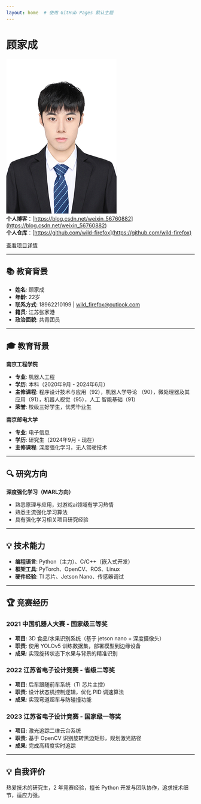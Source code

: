 ```yaml
---
layout: home  # 使用 GitHub Pages 默认主题 
---
```


# 顾家成  
![顾家成](/images/白色标准1寸.jpg)  
**个人博客**：[https://blog.csdn.net/weixin_56760882](https://blog.csdn.net/weixin_56760882)  
**个人仓库**：[https://github.com/wild-firefox](https://github.com/wild-firefox)  

[查看项目详情](/projects) 


---

## 📚 教育背景  
- **姓名**: 顾家成  
- **年龄**: 22岁  
- **联系方式**: 18962210199 | wild_firefox@outlook.com  
- **籍贯**: 江苏张家港  
- **政治面貌**: 共青团员  


---

## 🎓 教育背景  
**南京工程学院**  
- **专业**: 机器人工程  
- **学历**: 本科（2020年9月 - 2024年6月）  
- **主修课程**: 程序设计技术与应用（92），机器人学导论
（90），微处理器及其应用（91），机器人视觉（95），人工
智能基础（91）
- **荣誉**: 校级三好学生，优秀毕业生   

**南京邮电大学**  
- **专业**: 电子信息
- **学历**: 研究生（2024年9月 - 现在）
- **主修课程**: 深度强化学习，无人驾驶技术

---

## 🔍 研究方向  
**深度强化学习（MARL方向）**  
- 熟悉原理与应用，对游戏ai领域有学习热情  
- 熟悉主流强化学习算法
- 具有强化学习相关项目研究经验

---

## 💡 技术能力  
- **编程语言**: Python（主力）、C/C++（嵌入式开发）  
- **框架工具**: PyTorch、OpenCV、ROS、Linux
- **硬件经验**: TI 芯片、Jetson Nano、传感器调试 

---

## 🏆 竞赛经历  
### 2021 中国机器人大赛 - 国家级三等奖  
- **项目**: 3D 食品/水果识别系统（基于 jetson nano + 深度摄像头）  
- **职责**: 使用 YOLOv5 训练数据集，部署模型到边缘设备  
- **成果**: 实现旋转状态下水果与背景的精准识别  

### 2022 江苏省电子设计竞赛 - 省级二等奖  
- **项目**: 后车跟随前车系统（TI 芯片主控）  
- **职责**: 设计状态机控制逻辑，优化 PID 调速算法  
- **成果**: 实现弯道超车与防碰撞功能  

### 2023 江苏省电子设计竞赛 - 国家级一等奖  
- **项目**: 激光追踪二维云台系统  
- **职责**: 基于 OpenCV 识别旋转黑边矩形，规划激光路径  
- **成果**: 完成高精度实时追踪  

---

## 💡 自我评价  
热爱技术的研究生，2 年竞赛经验，擅长 Python 开发与团队协作，追求技术细节，适应力强。